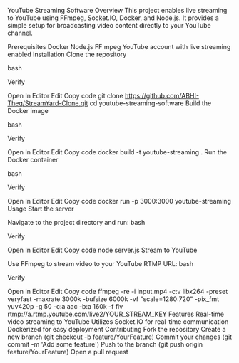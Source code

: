 YouTube Streaming Software
Overview
This project enables live streaming to YouTube using FFmpeg, Socket.IO, Docker, and Node.js. It provides a simple setup for broadcasting video content directly to your YouTube channel.

Prerequisites
Docker
Node.js
FF mpeg
YouTube account with live streaming enabled
Installation
Clone the repository

bash

Verify

Open In Editor
Edit
Copy code
git clone https://github.com/ABHI-Theq/StreamYard-Clone.git
cd youtube-streaming-software
Build the Docker image

bash

Verify

Open In Editor
Edit
Copy code
docker build -t youtube-streaming .
Run the Docker container

bash

Verify

Open In Editor
Edit
Copy code
docker run -p 3000:3000 youtube-streaming
Usage
Start the server

Navigate to the project directory and run:
bash

Verify

Open In Editor
Edit
Copy code
node server.js
Stream to YouTube

Use FFmpeg to stream video to your YouTube RTMP URL:
bash

Verify

Open In Editor
Edit
Copy code
ffmpeg -re -i input.mp4 -c:v libx264 -preset veryfast -maxrate 3000k -bufsize 6000k -vf "scale=1280:720" -pix_fmt yuv420p -g 50 -c:a aac -b:a 160k -f flv rtmp://a.rtmp.youtube.com/live2/YOUR_STREAM_KEY
Features
Real-time video streaming to YouTube
Utilizes Socket.IO for real-time communication
Dockerized for easy deployment
Contributing
Fork the repository
Create a new branch (git checkout -b feature/YourFeature)
Commit your changes (git commit -m 'Add some feature')
Push to the branch (git push origin feature/YourFeature)
Open a pull request
